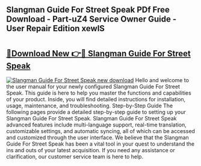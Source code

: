 ## Slangman Guide For Street Speak PDf Free Download - Part-uZ4 Service Owner Guide - User Repair Edition xewlS

# <h2><a href="http://bc49922.oget.top/?id=Slangman+Guide+For+Street+Speak">🔗Download New 👉🔴 Slangman Guide For Street Speak</a></h2>

[![Slangman Guide For Street Speak new download](https://i.imgur.com/5g1atiW.png)](http://bc49922.oget.top/?id=Slangman+Guide+For+Street+Speak)
Hello and welcome to the user manual for your newly configured Slangman Guide For Street Speak. This guide is here to help you master the functions and capabilities of your product. Inside, you will find detailed instructions for installation, usage, maintenance, and troubleshooting. Step-by-Step Guide The following pages provide a detailed step-by-step guide to setting up your Slangman Guide For Street Speak. Slangman Guide For Street Speak advanced features include multi-language support, real-time translation, customizable settings, and automatic syncing, all of which can be accessed and customized through the user interface. We believe that the Slangman Guide For Street Speak has been a vital tool in your quest to understand the ins and outs of your latest acquisition. If you need any assistance or clarification, our customer service team is here to help.
